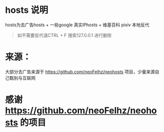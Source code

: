 <!--
 * @Author: 冰彦糖
 * @Date: 2020-05-11 18:21:01
 * @LastEditTime: 2020-05-11 18:27:10
 * @LastEditors: Please set LastEditors
 * @Description: In User Settings Edit 
 * @FilePath: \undefinedd:\Github\hosts\README.md
 -->
# hosts 说明
hosts为去广告hosts + 一些google 真实IPhosts + 维基百科 pixiv 本地反代
>如不需要反代请CTRL + F 搜索127.0.0.1 进行删除

# 来源：
大部分去广告来源于
https://github.com/neoFelhz/neohosts 项目，少量来源自己甄别与互联网
# 感谢 https://github.com/neoFelhz/neohosts 的项目